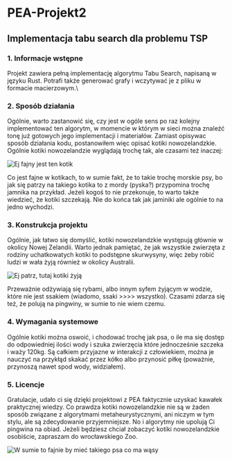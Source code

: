 # PEA-Projekt2
## Implementacja tabu search dla problemu TSP

### 1. Informacje wstępne
Projekt zawiera pełną implementację algorytmu Tabu Search, napisaną w języku Rust. Potrafi także generować grafy i wczytywać je z pliku w formacie macierzowym.\

### 2. Sposób działania
Ogólnie, warto zastanowić się, czy jest w ogóle sens po raz kolejny implementować ten algorytm, w momencie w którym w sieci można znaleźć tonę już gotowych jego implementacji i materiałów. Zamiast opisywac sposób działania kodu, postanowiłem więc opisać kotiki nowozelandzkie. Ogólnie kotiki nowozelandzie wyglądają trochę tak, ale czasami też inaczej:

![Ej fajny jest ten kotik](https://upload.wikimedia.org/wikipedia/commons/c/c2/New_Zealand_Fur_seal.FZ200_%2814502532505%29.jpg)

Co jest fajne w kotikach, to w sumie fakt, że to takie trochę morskie psy, bo jak się patrzy na takiego kotika to z mordy (pyska?) przypomina trochę jamnika na przykład. Jeżeli kogoś to nie przekonuje, to warto także wiedzieć, że kotiki szczekają. Nie do końca tak jak jaminiki ale ogólnie to na jedno wychodzi.

### 3. Konstrukcja projektu
Ogólnie, jak łatwo się domyślić, kotiki nowozelandzkie występują głównie w okolicy Nowej Zelandii. Warto jednak pamiętać, że jak wszystkie zwierzęta z rodziny uchatkowatych kotiki to podstępne skurwysyny, więc żeby robić ludzi w wała żyją również w okolicy Australii.

![Ej patrz, tutaj kotiki żyją](https://upload.wikimedia.org/wikipedia/commons/c/c0/Arctocephalus_forsteri_distribution.png)

 Przeważnie odżywiają się rybami, albo innym syfem żyjącym w wodzie, które nie jest ssakiem (wiadomo, ssaki >>>> wszystko). Czasami zdarza się też, że polują na pingwiny, w sumie to nie wiem czemu.

### 4. Wymagania systemowe
Ogólnie kotiki można oswoić, i chodować trochę jak psa, o ile ma się dostęp do odpowiedniej ilości wody i szuka zwierzęcia które jednocześnie szczeka i waży 120kg. Są całkiem przyjazne w interakcji z człowiekiem, można je nauczyć na przykłąd skakać przez kółko albo przynosić piłkę (poważnie, przynoszą nawet spod wody, widziałem).

### 5. Licencje
Gratulacje, udało ci się dzięki projektowi z PEA faktycznie uzyskać kawałek praktycznej wiedzy. Co prawdza kotiki nowozelandzkie nie są w żaden sposób związane z algorytmami metaheurystycznymi, ani niczym w tym stylu, ale są zdecydowanie przyjemniejsze. No i algorytmy nie upolują Ci pingwina na obiad. Jeżeli będziesz chciał zobaczyć kotiki nowozelandzkie osobiście, zapraszam do wrocławskiego Zoo.

![W sumie to fajnie by mieć takiego psa co ma wąsy](https://upload.wikimedia.org/wikipedia/commons/4/40/Seal_0906.jpg)